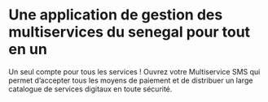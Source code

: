 <h1>Une application de gestion des multiservices du senegal pour tout en un</h1>

Un seul compte pour tous les services !
Ouvrez votre Multiservice SMS
qui permet d’accepter tous les moyens de paiement et de distribuer un large catalogue de services digitaux en toute sécurité.